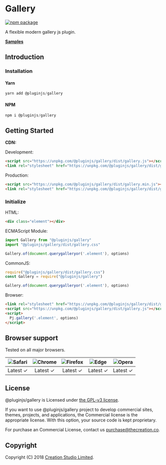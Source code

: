 # Gallery

[![npm package](https://img.shields.io/npm/v/@pluginjs/gallery.svg)](https://www.npmjs.com/package/@pluginjs/gallery)

A flexible modern gallery js plugin.

**[Samples](https://codesandbox.io/s/github/pluginjs/pluginjs/tree/master/modules/gallery/samples)**

## Introduction

### Installation

#### Yarn

```javascript
yarn add @pluginjs/gallery
```

#### NPM

```javascript
npm i @pluginjs/gallery
```

## Getting Started

**CDN:**

Development:

```html
<script src="https://unpkg.com/@pluginjs/gallery/dist/gallery.js"></script>
<link rel="stylesheet" href="https://unpkg.com/@pluginjs/gallery/dist/gallery.css">
```

Production:

```html
<script src="https://unpkg.com/@pluginjs/gallery/dist/gallery.min.js"></script>
<link rel="stylesheet" href="https://unpkg.com/@pluginjs/gallery/dist/gallery.min.css">
```

### Initialize

HTML:

```html
<div class="element"></div>
```

ECMAScript Module:

```javascript
import Gallery from "@pluginjs/gallery"
import "@pluginjs/gallery/dist/gallery.css"

Gallery.of(document.querygalleryor('.element'), options)
```

CommonJS:

```javascript
require("@pluginjs/gallery/dist/gallery.css")
const Gallery = require("@pluginjs/gallery")

Gallery.of(document.querygalleryor('.element'), options)
```

Browser:

```html
<link rel="stylesheet" href="https://unpkg.com/@pluginjs/gallery/dist/gallery.css">
<script src="https://unpkg.com/@pluginjs/gallery/dist/gallery.js"></script>
<script>
  Pj.gallery('.element', options)
</script>
```

## Browser support

Tested on all major browsers.

| <img src="https://raw.githubusercontent.com/alrra/browser-logos/master/src/safari/safari_32x32.png" alt="Safari"> | <img src="https://raw.githubusercontent.com/alrra/browser-logos/master/src/chrome/chrome_32x32.png" alt="Chrome"> | <img src="https://raw.githubusercontent.com/alrra/browser-logos/master/src/firefox/firefox_32x32.png" alt="Firefox"> | <img src="https://raw.githubusercontent.com/alrra/browser-logos/master/src/edge/edge_32x32.png" alt="Edge"> | <img src="https://raw.githubusercontent.com/alrra/browser-logos/master/src/opera/opera_32x32.png" alt="Opera"> |
|:--:|:--:|:--:|:--:|:--:|
| Latest ✓ | Latest ✓ | Latest ✓ | Latest ✓ | Latest ✓ |

## License

@pluginjs/gallery is Licensed under [the GPL-v3 license](LICENSE).

If you want to use @pluginjs/gallery project to develop commercial sites, themes, projects, and applications, the Commercial license is the appropriate license. With this option, your source code is kept proprietary.

For purchase an Commercial License, contact us purchase@thecreation.co.

## Copyright

Copyright (C) 2018 [Creation Studio Limited](creationstudio.com).